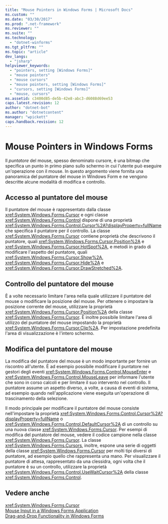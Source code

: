 ```yaml
---
title: "Mouse Pointers in Windows Forms | Microsoft Docs"
ms.custom: ""
ms.date: "03/30/2017"
ms.prod: ".net-framework"
ms.reviewer: ""
ms.suite: ""
ms.technology: 
  - "dotnet-winforms"
ms.tgt_pltfrm: ""
ms.topic: "article"
dev_langs: 
  - "jsharp"
helpviewer_keywords: 
  - "pointers, setting [Windows Forms]"
  - "mouse pointers"
  - "mouse cursors"
  - "mouse pointers, setting [Windows Forms]"
  - "cursors, setting [Windows Forms]"
  - "mouse, cursors"
ms.assetid: c3400d85-de5b-42e8-abc3-d6088d69ee53
caps.latest.revision: 12
author: "dotnet-bot"
ms.author: "dotnetcontent"
manager: "wpickett"
caps.handback.revision: 12
---
```

# Mouse Pointers in Windows Forms
Il *puntatore* del mouse, spesso denominato cursore, è una bitmap che specifica un punto in primo piano sullo schermo in cui l'utente può eseguire un'operazione con il mouse.  In questo argomento viene fornita una panoramica del puntatore del mouse in Windows Form e ne vengono descritte alcune modalità di modifica e controllo.  
  
## Accesso al puntatore del mouse  
 Il puntatore del mouse è rappresentato dalla classe <xref:System.Windows.Forms.Cursor> e ogni classe <xref:System.Windows.Forms.Control> dispone di una proprietà <xref:System.Windows.Forms.Control.Cursor%2A?displayProperty=fullName> che specifica il puntatore per il controllo.  La classe <xref:System.Windows.Forms.Cursor> contiene proprietà che descrivono il puntatore, quali <xref:System.Windows.Forms.Cursor.Position%2A> e <xref:System.Windows.Forms.Cursor.HotSpot%2A>, e metodi in grado di modificare l'aspetto del puntatore, quali <xref:System.Windows.Forms.Cursor.Show%2A>, <xref:System.Windows.Forms.Cursor.Hide%2A> e <xref:System.Windows.Forms.Cursor.DrawStretched%2A>.  
  
## Controllo del puntatore del mouse  
 È a volte necessario limitare l'area nella quale utilizzare il puntatore del mouse o modificare la posizione del mouse.  Per ottenere o impostare la posizione corrente del mouse, utilizzare la proprietà <xref:System.Windows.Forms.Cursor.Position%2A> della classe <xref:System.Windows.Forms.Cursor>.  È inoltre possibile limitare l'area di utilizzo del puntatore del mouse impostando la proprietà <xref:System.Windows.Forms.Cursor.Clip%2A>.  Per impostazione predefinita l'area di visualizzazione è l'intero schermo.  
  
## Modifica del puntatore del mouse  
 La modifica del puntatore del mouse è un modo importante per fornire un riscontro all'utente.  È ad esempio possibile modificare il puntatore nei gestori degli eventi <xref:System.Windows.Forms.Control.MouseEnter> e <xref:System.Windows.Forms.Control.MouseLeave> per informare l'utente che sono in corso calcoli e per limitare il suo intervento nel controllo.  Il puntatore assume un aspetto diverso, a volte, a causa di eventi di sistema, ad esempio quando nell'applicazione viene eseguita un'operazione di trascinamento della selezione.  
  
 Il modo principale per modificare il puntatore del mouse consiste nell'impostare la proprietà <xref:System.Windows.Forms.Control.Cursor%2A?displayProperty=fullName> o <xref:System.Windows.Forms.Control.DefaultCursor%2A> di un controllo su una nuova classe <xref:System.Windows.Forms.Cursor>.  Per esempi di modifica del puntatore del mouse, vedere il codice campione nella classe <xref:System.Windows.Forms.Cursor>.  La classe <xref:System.Windows.Forms.Cursors>, inoltre, espone una serie di oggetti della classe <xref:System.Windows.Forms.Cursor> per molti tipi diversi di puntatore, ad esempio quello che rappresenta una mano.  Per visualizzare il puntatore di attesa, rappresentato da una clessidra, ogni volta che il puntatore è su un controllo, utilizzare la proprietà <xref:System.Windows.Forms.Control.UseWaitCursor%2A> della classe <xref:System.Windows.Forms.Control>.  
  
## Vedere anche  
 <xref:System.Windows.Forms.Cursor>   
 [Mouse Input in a Windows Forms Application](../../../docs/framework/winforms/mouse-input-in-a-windows-forms-application.md)   
 [Drag\-and\-Drop Functionality in Windows Forms](../../../docs/framework/winforms/drag-and-drop-functionality-in-windows-forms.md)